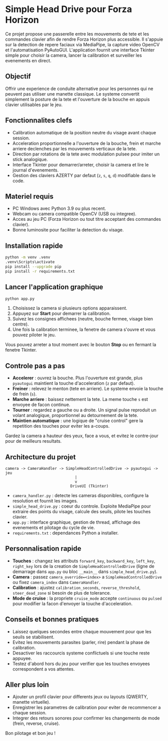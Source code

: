 # Simple Head Drive pour Forza Horizon

Ce projet propose une passerelle entre les mouvements de tete et les commandes clavier afin de rendre Forza Horizon plus accessible. Il s'appuie sur la detection de repere faciaux via MediaPipe, la capture video OpenCV et l'automatisation PyAutoGUI. L'application fournit une interface Tkinter simple pour choisir la camera, lancer la calibration et surveiller les evenements en direct.

## Objectif

Offrir une experience de conduite alternative pour les personnes qui ne peuvent pas utiliser une manette classique. Le systeme convertit simplement la posture de la tete et l'ouverture de la bouche en appuis clavier utilisables par le jeu.

## Fonctionnalites clefs

- Calibration automatique de la position neutre du visage avant chaque session.
- Acceleration proportionnelle a l'ouverture de la bouche, frein et marche arriere declenches par les mouvements verticaux de la tete.
- Direction par rotations de la tete avec modulation pulsee pour imiter un stick analogique.
- Interface Tkinter pour demarrer/arreter, choisir la camera et lire le journal d'evenements.
- Gestion des claviers AZERTY par defaut (`z`, `s`, `q`, `d`) modifiable dans le code.

## Materiel requis

- PC Windows avec Python 3.9 ou plus recent.
- Webcam ou camera compatible OpenCV (USB ou integree).
- Acces au jeu PC (Forza Horizon ou tout titre acceptant des commandes clavier).
- Bonne luminosite pour faciliter la detection du visage.

## Installation rapide

```bash
python -m venv .venv
.venv\Scripts\activate
pip install --upgrade pip
pip install -r requirements.txt
```

## Lancer l'application graphique

```bash
python app.py
```

1. Choisissez la camera si plusieurs options apparaissent.
2. Appuyez sur **Start** pour demarrer la calibration.
3. Suivez les consignes affichees (neutre, bouche fermee, visage bien centre).
4. Une fois la calibration terminee, la fenetre de camera s'ouvre et vous pouvez piloter le jeu.

Vous pouvez arreter a tout moment avec le bouton **Stop** ou en fermant la fenetre Tkinter.

## Controle pas a pas

- **Accelerer** : ouvrez la bouche. Plus l'ouverture est grande, plus `pyautogui` maintient la touche d'acceleration (`z` par defaut).
- **Freiner** : relevez le menton (tete en arriere). Le systeme envoie la touche de frein (`s`).
- **Marche arriere** : baissez nettement la tete. La meme touche `s` est envoyee de facon continue.
- **Tourner** : regardez a gauche ou a droite. Un signal pulse reproduit un volant analogique, proportionnel au detournement de la tete.
- **Maintien automatique** : une logique de "cruise control" gere la repetition des touches pour eviter les a-coups.

Gardez la camera a hauteur des yeux, face a vous, et evitez le contre-jour pour de meilleurs resultats.

## Architecture du projet

```
camera -> CameraHandler -> SimpleHeadControlledDrive -> pyautogui -> jeu
                               |
                               v
                             DriveUI (Tkinter)
```

- `camera_handler.py` : detecte les cameras disponibles, configure la resolution et fournit les images.
- `simple_head_drive.py` : coeur du controle. Exploite MediaPipe pour extraire des points du visage, calcule des seuils, pilote les touches clavier.
- `app.py` : interface graphique, gestion de thread, affichage des evenements et pilotage du cycle de vie.
- `requirements.txt` : dependances Python a installer.

## Personnalisation rapide

- **Touches** : changez les attributs `forward_key`, `backward_key`, `left_key`, `right_key` lors de la creation de `SimpleHeadControlledDrive` (ligne de demarrage dans `app.py` ou bloc `__main__` dans `simple_head_drive.py`).
- **Camera** : passez `camera_override=<index>` a `SimpleHeadControlledDrive` ou fixez `camera_index` dans `CameraHandler`.
- **Calibration** : ajustez `calibration_seconds`, `reverse_threshold`, `steer_dead_zone` si besoin de plus de tolerance.
- **Mode de cruise** : la propriete `cruise_mode` accepte `continuous` ou `pulsed` pour modifier la facon d'envoyer la touche d'acceleration.

## Conseils et bonnes pratiques

- Laissez quelques secondes entre chaque mouvement pour que les seuils se stabilisent.
- Evitez les mouvements parasites (parler, rire) pendant la phase de calibration.
- Desactiver les raccourcis systeme conflictuels si une touche reste appuyee.
- Testez d'abord hors du jeu pour verifier que les touches envoyees correspondent a vos attentes.

## Aller plus loin

- Ajouter un profil clavier pour differents jeux ou layouts (QWERTY, manette virtuelle).
- Enregistrer les parametres de calibration pour eviter de recommencer a chaque session.
- Integrer des retours sonores pour confirmer les changements de mode (frein, reverse, cruise).

Bon pilotage et bon jeu !
